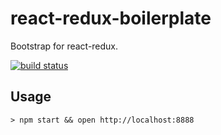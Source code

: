 # react-redux-boilerplate
Bootstrap for react-redux.

[![build status](https://travis-ci.org/yesvods/react-redux-boilerplate.svg)](https://travis-ci.org/yesvods/react-redux-boilerplate)

## Usage
```
> npm start && open http://localhost:8888
```
